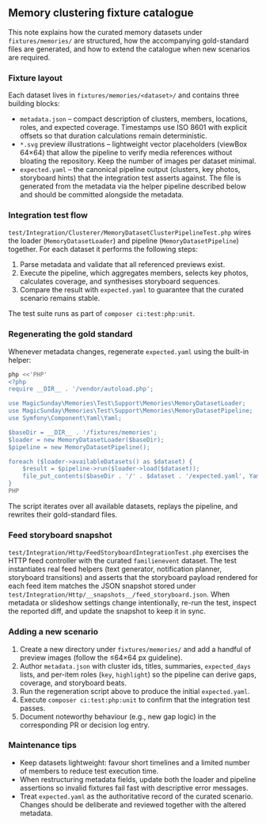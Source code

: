 ## Memory clustering fixture catalogue

This note explains how the curated memory datasets under `fixtures/memories/` are structured, how the accompanying gold-standard
files are generated, and how to extend the catalogue when new scenarios are required.

### Fixture layout

Each dataset lives in `fixtures/memories/<dataset>/` and contains three building blocks:

- `metadata.json` – compact description of clusters, members, locations, roles, and expected coverage. Timestamps use ISO 8601 with
  explicit offsets so that duration calculations remain deterministic.
- `*.svg` preview illustrations – lightweight vector placeholders (viewBox 64×64) that allow the pipeline to verify media references without
  bloating the repository. Keep the number of images per dataset minimal.
- `expected.yaml` – the canonical pipeline output (clusters, key photos, storyboard hints) that the integration test asserts
  against. The file is generated from the metadata via the helper pipeline described below and should be committed alongside the
  metadata.

### Integration test flow

`test/Integration/Clusterer/MemoryDatasetClusterPipelineTest.php` wires the loader (`MemoryDatasetLoader`) and pipeline
(`MemoryDatasetPipeline`) together. For each dataset it performs the following steps:

1. Parse metadata and validate that all referenced previews exist.
2. Execute the pipeline, which aggregates members, selects key photos, calculates coverage, and synthesises storyboard sequences.
3. Compare the result with `expected.yaml` to guarantee that the curated scenario remains stable.

The test suite runs as part of `composer ci:test:php:unit`.

### Regenerating the gold standard

Whenever metadata changes, regenerate `expected.yaml` using the built-in helper:

```bash
php <<'PHP'
<?php
require __DIR__ . '/vendor/autoload.php';

use MagicSunday\Memories\Test\Support\Memories\MemoryDatasetLoader;
use MagicSunday\Memories\Test\Support\Memories\MemoryDatasetPipeline;
use Symfony\Component\Yaml\Yaml;

$baseDir = __DIR__ . '/fixtures/memories';
$loader = new MemoryDatasetLoader($baseDir);
$pipeline = new MemoryDatasetPipeline();

foreach ($loader->availableDatasets() as $dataset) {
    $result = $pipeline->run($loader->load($dataset));
    file_put_contents($baseDir . '/' . $dataset . '/expected.yaml', Yaml::dump($result, 6, 2));
}
PHP
```

The script iterates over all available datasets, replays the pipeline, and rewrites their gold-standard files.

### Feed storyboard snapshot

`test/Integration/Http/FeedStoryboardIntegrationTest.php` exercises the HTTP feed controller with the curated
`familienevent` dataset. The test instantiates real feed helpers (text generator, notification planner, storyboard
transitions) and asserts that the storyboard payload rendered for each feed item matches the JSON snapshot stored under
`test/Integration/Http/__snapshots__/feed_storyboard.json`. When metadata or slideshow settings change intentionally,
re-run the test, inspect the reported diff, and update the snapshot to keep it in sync.

### Adding a new scenario

1. Create a new directory under `fixtures/memories/` and add a handful of preview images (follow the ≤64×64 px guideline).
2. Author `metadata.json` with cluster ids, titles, summaries, `expected_days` lists, and per-item roles (`key`, `highlight`) so the
   pipeline can derive gaps, coverage, and storyboard beats.
3. Run the regeneration script above to produce the initial `expected.yaml`.
4. Execute `composer ci:test:php:unit` to confirm that the integration test passes.
5. Document noteworthy behaviour (e.g., new gap logic) in the corresponding PR or decision log entry.

### Maintenance tips

- Keep datasets lightweight: favour short timelines and a limited number of members to reduce test execution time.
- When restructuring metadata fields, update both the loader and pipeline assertions so invalid fixtures fail fast with descriptive
  error messages.
- Treat `expected.yaml` as the authoritative record of the curated scenario. Changes should be deliberate and reviewed together
  with the altered metadata.
